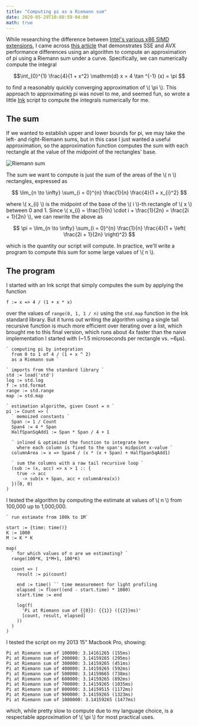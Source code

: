 ```yaml
---
title: "Computing pi as a Riemann sum"
date: 2020-05-29T10:08:59-04:00
math: true
---
```


While researching the difference between [Intel's various x86 SIMD extensions](https://en.wikipedia.org/wiki/Streaming_SIMD_Extensions), I came across [this article](https://techblog.lankes.org/2014/06/16/AVX-isnt-always-faster-than-SEE/) that demonstrates SSE and AVX performance differences using an algorithm to compute an approximation of pi using a Riemann sum under a curve. Specifically, we can numerically compute the integral

$$\int_{0}^{1} \frac{4}{1 + x^2} \mathrm{d} x = 4 \tan ^{-1} (x) = \pi $$

to find a reasonably quickly converging approximation of \\( \pi \\). This approach to approximating pi was novel to me, and seemed fun, so wrote a little [Ink](https://github.com/thesephist/ink) script to compute the integrals numerically for me.

## The sum

If we wanted to establish upper and lower bounds for pi, we may take the left- and right-Riemann sums, but in this case I just wanted a useful approximation, so the approximation function computes the sum with each rectangle at the value of the midpoint of the rectangles' base.

<p><img class="blend-multiply" src="/img/riemann-sum.jpg" alt="Riemann sum"></p>

The sum we want to compute is just the sum of the areas of the \\( n \\) rectangles, expressed as

$$ \lim_{n \to \infty} \sum_{i = 0}^{n} \frac{1}{n} \frac{4}{1 + x_{i}^2} $$

where \\( x_{i} \\) is the midpoint of the base of the \\( i \\)-th rectangle of \\( x \\) between 0 and 1. Since \\( x_{i} = \frac{1}{n} \cdot i + \frac{1}{2n} = \frac{2i + 1}{2n} \\), we can rewrite the above as

$$ \pi = \lim_{n \to \infty} \sum_{i = 0}^{n} \frac{1}{n} \frac{4}{1 + \left( \frac{2i + 1}{2n} \right)^2} $$

which is the quantity our script will compute. In practice, we'll write a program to compute this sum for some large values of \\( n \\).

## The program

I started with an Ink script that simply computes the sum by applying the function

```
f := x => 4 / (1 + x * x)
```

over the values of `range(0, 1, 1 / n)` using the `std.map` function in the Ink standard library. But it turns out writing the algorithm using a single tail recursive function is much more efficient over iterating over a list, which brought me to this final version, which runs about 4x faster than the naive implementation I started with (~1.5 microseconds per rectangle vs. ~6μs).

```
` computing pi by integration
  from 0 to 1 of 4 / (1 + x ^ 2)
  as a Riemann sum `

` imports from the standard library `
std := load('std')
log := std.log
f := std.format
range := std.range
map := std.map

` estimation algorithm, given Count = n `
pi := Count => (
  ` memoized constants `
  Span := 1 / Count
  Span4 := 4 * Span
  HalfSpanSqAdd1 := Span * Span / 4 + 1

  ` inlined & optimized the function to integrate here
    where each column is fixed to the span's midpoint x-value `
  columnArea := x => Span4 / (x * (x + Span) + HalfSpanSqAdd1)

  ` sum the columns with a raw tail recursive loop `
  (sub := (x, acc) => x > 1 :: {
    true -> acc
    _ -> sub(x + Span, acc + columnArea(x))
  })(0, 0)
)
```

I tested the algorithm by computing the estimate at values of \\( n \\) from 100,000 up to 1,000,000.

```
` run estimate from 100k to 1M`

start := {time: time()}
K := 1000
M := K * K

map(
  ` for which values of n are we estimating? `
  range(100*K, 1*M+1, 100*K)

  count => (
    result := pi(count)

    end := time() `` time measurement for light profiling
    elapsed := floor((end - start.time) * 1000)
    start.time := end

    log(f(
      'Pi at Riemann sum of {{0}}: {{1}} ({{2}}ms)'
      [count, result, elapsed]
    ))
  )
)
```

I tested the script on my 2013 15" Macbook Pro, showing:

```
Pi at Riemann sum of 100000: 3.14161265 (155ms)
Pi at Riemann sum of 200000: 3.14159265 (295ms)
Pi at Riemann sum of 300000: 3.14159265 (451ms)
Pi at Riemann sum of 400000: 3.14159265 (592ms)
Pi at Riemann sum of 500000: 3.14159665 (738ms)
Pi at Riemann sum of 600000: 3.14159265 (892ms)
Pi at Riemann sum of 700000: 3.14159265 (1035ms)
Pi at Riemann sum of 800000: 3.14159515 (1172ms)
Pi at Riemann sum of 900000: 3.14159265 (1323ms)
Pi at Riemann sum of 1000000: 3.14159265 (1477ms)
```

which, while pretty slow to compute due to my language choice, is a respectable approximation of \\( \pi \\) for most practical uses.
